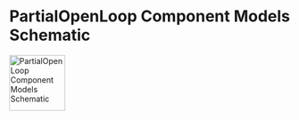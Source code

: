 # PartialOpenLoop Component Models Schematic
<img src="MultizoneVAV/blob/master/MultizoneVAV%200.1.0/Resources/Images/UncertaintyModels/VAVReheat/BaseClasses/PartialOpenLoop.png" alt="PartialOpenLoop Component Models Schematic" width="100">
